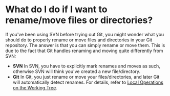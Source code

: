# What do I do if I want to rename/move files or directories?

If you've been using SVN before trying out Git, you might wonder what
you should do to properly rename or move files and directories in your
Git repository. The answer is that you can simply rename or move them.
This is due to the fact that Git handles renaming and moving quite
differently from SVN:

-   **SVN** In SVN, you have to explicitly mark renames and moves as
    such, otherwise SVN will think you've created a new file/directory.
-   **Git** In Git, you just rename or move your files/directories, and
    later Git will automatically detect renames. For details, refer to
    [Local Operations on the Working Tree](../Latest/GUI/Local-Operations-on-the-Working-Tree.md).
